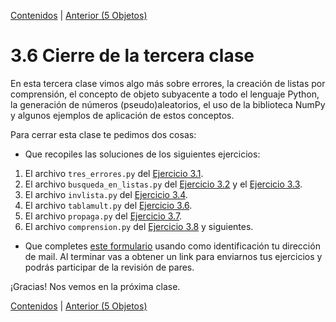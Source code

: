 [Contenidos](../Contenidos.md) \| [Anterior (5 Objetos)](05_Objects.md)

# 3.6 Cierre de la tercera clase

En esta tercera clase vimos algo más sobre errores, la creación de listas por comprensión, el concepto de objeto subyacente a todo el lenguaje Python, la generación de números (pseudo)aleatorios, el uso de la biblioteca NumPy y algunos ejemplos de aplicación de estos conceptos.

Para cerrar esta clase te pedimos dos cosas:
* Que recopiles las soluciones de los siguientes ejercicios:
 1. El archivo `tres_errores.py` del [Ejercicio 3.1](../03_Mas_Python/02_Errores3.md#ejercicio-31-tres-tipos-de-errores).
 2. El archivo `busqueda_en_listas.py` del [Ejercicio 3.2](../03_Mas_Python/03_IteradoresLista.md#ejercicio-32-búsquedas-de-un-elemento) y el [Ejercicio 3.3](../03_Mas_Python/03_IteradoresLista.md#ejercicio-33-búsqueda-de-máximo-y-mínimo).
 4. El archivo `invlista.py` del [Ejercicio 3.4](../03_Mas_Python/03_IteradoresLista.md#ejercicio-34-invertir-una-lista).
 5. El archivo `tablamult.py` del [Ejercicio 3.6](../03_Mas_Python/03_IteradoresLista.md#ejercicio-36-tablas-de-multiplicar).
 6. El archivo `propaga.py` del [Ejercicio 3.7](../03_Mas_Python/03_IteradoresLista.md#ejercicio-37-propagación).
 7. El archivo `comprension.py` del [Ejercicio 3.8](../03_Mas_Python/04_List_comprehension.md#ejercicio-38-comprensión-de-listas) y siguientes.

* Que completes [este formulario](https://docs.google.com/forms/d/LINK) usando como identificación tu dirección de mail.  Al terminar vas a obtener un link para enviarnos tus ejercicios y podrás participar de la revisión de pares.

¡Gracias! Nos vemos en la próxima clase.

[Contenidos](../Contenidos.md) \| [Anterior (5 Objetos)](05_Objects.md)

